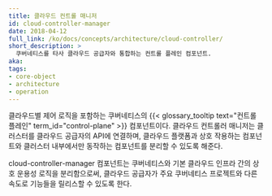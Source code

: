 ```yaml
---
title: 클라우드 컨트롤 매니저
id: cloud-controller-manager
date: 2018-04-12
full_link: /ko/docs/concepts/architecture/cloud-controller/
short_description: >
  쿠버네티스를 타사 클라우드 공급자와 통합하는 컨트롤 플레인 컴포넌트.
aka:
tags:
- core-object
- architecture
- operation
---
```

클라우드별 제어 로직을 포함하는 쿠버네티스의 {{< glossary_tooltip text="컨트롤 플레인" term_id="control-plane" >}} 컴포넌트이다.
클라우드 컨트롤러 매니저는 클러스터를 클라우드 공급자의 API에 연결하며, 클라우드 플랫폼과 상호 작용하는 컴포넌트와 클러스터 내부에서만 동작하는 컴포넌트를 분리할 수 있도록 해준다.

<!--more-->

cloud-controller-manager 컴포넌트는 쿠버네티스와 기본 클라우드 인프라 간의 상호 운용성 로직을 분리함으로써, 클라우드 공급자가 주요 쿠버네티스 프로젝트와 다른 속도로 기능들을 릴리스할 수 있도록 한다.
